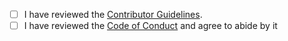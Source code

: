 - [ ] I have reviewed the [Contributor Guidelines][contributor].
- [ ] I have reviewed the [Code of Conduct][coc] and agree to abide by it

[contributor]: https://github.com/bats-core/bats-core/blob/master/docs/CONTRIBUTING.md
[coc]:         https://github.com/bats-core/bats-core/blob/master/docs/CODE_OF_CONDUCT.md
